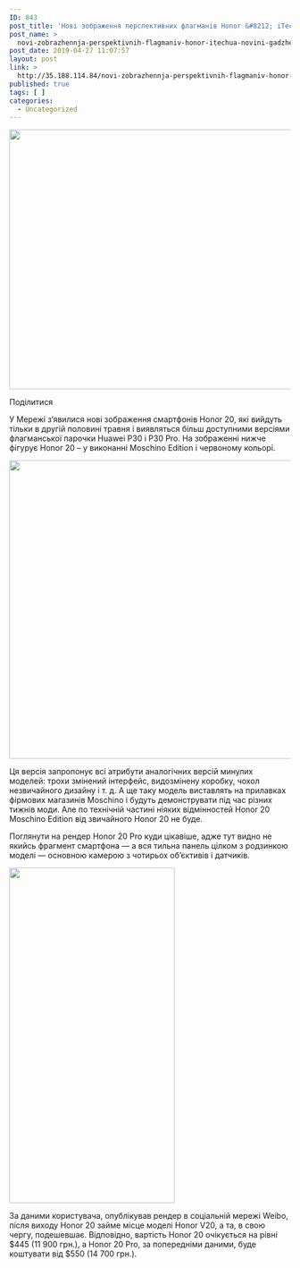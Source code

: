 ```yaml
---
ID: 843
post_title: 'Нові зображення перспективних флагманів Honor &#8212; iTechua &#8212; новини, гаджети, технології'
post_name: >
  novi-zobrazhennja-perspektivnih-flagmaniv-honor-itechua-novini-gadzheti-tehnologii
post_date: 2019-04-27 11:07:57
layout: post
link: >
  http://35.188.114.84/novi-zobrazhennja-perspektivnih-flagmaniv-honor-itechua-novini-gadzheti-tehnologii/
published: true
tags: [ ]
categories:
  - Uncategorized
---
```

 <div class="td-post-featured-image"><a href="https://itechua.com/wp-content/uploads/2019/04/1_large-1.jpg" data-caption><img width="696" height="465" class="entry-thumb td-modal-image" src="https://itechua.com/wp-content/uploads/2019/04/1_large-1-696x465.jpg" srcset="https://itechua.com/wp-content/uploads/2019/04/1_large-1-696x465.jpg 696w, https://itechua.com/wp-content/uploads/2019/04/1_large-1-300x200.jpg 300w, https://itechua.com/wp-content/uploads/2019/04/1_large-1-768x513.jpg 768w, https://itechua.com/wp-content/uploads/2019/04/1_large-1-629x420.jpg 629w, https://itechua.com/wp-content/uploads/2019/04/1_large-1.jpg 800w" sizes="(max-width: 696px) 100vw, 696px" alt title="1_large"></a></div> <div data-wpusb-component="buttons-section">
<div class="wpusb wpusb-square-plus" id="wpusb-container-square-plus" data-element-url="https%3A%2F%2Fitechua.com%2Fsmartphones%2F59491" data-element-title="%D0%9D%D0%BE%D0%B2%D1%96%20%D0%B7%D0%BE%D0%B1%D1%80%D0%B0%D0%B6%D0%B5%D0%BD%D0%BD%D1%8F%20%D0%BF%D0%B5%D1%80%D1%81%D0%BF%D0%B5%D0%BA%D1%82%D0%B8%D0%B2%D0%BD%D0%B8%D1%85%20%D1%84%D0%BB%D0%B0%D0%B3%D0%BC%D0%B0%D0%BD%D1%96%D0%B2%20Honor" data-attr-reference="59491" data-attr-nonce="b5afdf9332" data-is-term="0" data-disabled-share-counts="1" data-wpusb-component="counter-social-share">
<p><span>Поділитися</span></p> </div> </div> <p>У Мережі з’явилися нові зображення смартфонів Honor 20, які вийдуть тільки в другій половині травня і виявляться більш доступними версіями флагманської парочки Huawei P30 і P30 Pro. На зображенні нижче фігурує Honor 20 – у виконанні Moschino Edition і червоному кольорі.</p>
<p><img class="aligncenter size-full wp-image-59493" src="https://itechua.com/wp-content/uploads/2019/04/The-Honor-20-Moschino-Edition-could-be-the-luxury-phone-of-your-dreams_large.jpg" alt width="800" height="534" srcset="https://itechua.com/wp-content/uploads/2019/04/The-Honor-20-Moschino-Edition-could-be-the-luxury-phone-of-your-dreams_large.jpg 800w, https://itechua.com/wp-content/uploads/2019/04/The-Honor-20-Moschino-Edition-could-be-the-luxury-phone-of-your-dreams_large-300x200.jpg 300w, https://itechua.com/wp-content/uploads/2019/04/The-Honor-20-Moschino-Edition-could-be-the-luxury-phone-of-your-dreams_large-768x513.jpg 768w, https://itechua.com/wp-content/uploads/2019/04/The-Honor-20-Moschino-Edition-could-be-the-luxury-phone-of-your-dreams_large-696x465.jpg 696w, https://itechua.com/wp-content/uploads/2019/04/The-Honor-20-Moschino-Edition-could-be-the-luxury-phone-of-your-dreams_large-629x420.jpg 629w" sizes="(max-width: 800px) 100vw, 800px"></p>
<p>Ця версія запропонує всі атрибути аналогічних версій минулих моделей: трохи змінений інтерфейс, видозмінену коробку, чохол незвичайного дизайну і т. д. А ще таку модель виставлять на прилавках фірмових магазинів Moschino і будуть демонструвати під час різних тижнів моди. Але по технічній частині ніяких відмінностей Honor 20 Moschino Edition від звичайного Honor 20 не буде.</p>
<p>Поглянути на рендер Honor 20 Pro куди цікавіше, адже тут видно не якийсь фрагмент смартфона — а вся тильна панель цілком з родзинкою моделі — основною камерою з чотирьох об’єктивів і датчиків.</p>
<p><img class="aligncenter size-full wp-image-59492" src="https://itechua.com/wp-content/uploads/2019/04/e2f99469gy1g2eyw3eyozj22n35d0u0x_large.jpg" alt width="296" height="600" srcset="https://itechua.com/wp-content/uploads/2019/04/e2f99469gy1g2eyw3eyozj22n35d0u0x_large.jpg 296w, https://itechua.com/wp-content/uploads/2019/04/e2f99469gy1g2eyw3eyozj22n35d0u0x_large-148x300.jpg 148w, https://itechua.com/wp-content/uploads/2019/04/e2f99469gy1g2eyw3eyozj22n35d0u0x_large-207x420.jpg 207w" sizes="(max-width: 296px) 100vw, 296px"></p>
<p>За даними користувача, опублікував рендер в соціальній мережі Weibo, після виходу Honor 20 займе місце моделі Honor V20, а та, в свою чергу, подешевшає. Відповідно, вартість Honor 20 очікується на рівні $445 (11 900 грн.), а Honor 20 Pro, за попередніми даними, буде коштувати від $550 (14 700 грн.).</p> 